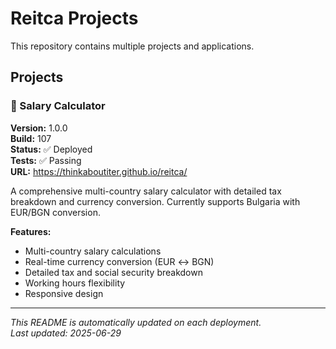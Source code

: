 # Reitca Projects

This repository contains multiple projects and applications.

## Projects

### 🧮 Salary Calculator
**Version:** 1.0.0  
**Build:** 107  
**Status:** ✅ Deployed  
**Tests:** ✅ Passing  
**URL:** https://thinkaboutiter.github.io/reitca/

A comprehensive multi-country salary calculator with detailed tax breakdown and currency conversion. Currently supports Bulgaria with EUR/BGN conversion.

**Features:**
- Multi-country salary calculations
- Real-time currency conversion (EUR ↔ BGN)
- Detailed tax and social security breakdown
- Working hours flexibility
- Responsive design

---

*This README is automatically updated on each deployment.*  
*Last updated: 2025-06-29*